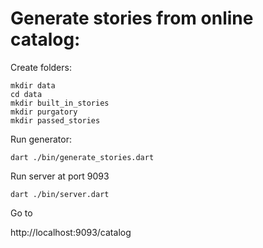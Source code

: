 # Generate stories from online catalog:

Create folders:

```
mkdir data
cd data
mkdir built_in_stories
mkdir purgatory
mkdir passed_stories
```
Run generator:
```
dart ./bin/generate_stories.dart
```

Run server at port 9093

```
dart ./bin/server.dart
```

Go to 

http://localhost:9093/catalog

